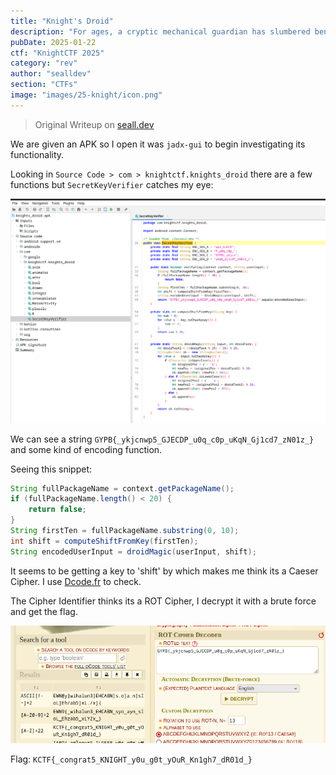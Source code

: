 ```yaml
---
title: "Knight's Droid"
description: "For ages, a cryptic mechanical guardian has slumbered beneath the Knight’s Citadel. Some say it holds powerful secrets once wielded by ancient code-wielding Knights. Many have tried to reactivate the droid and claim its hidden knowledge—yet none have returned victorious. Will you be the one to solve its riddles and awaken this legendary machine?"
pubDate: 2025-01-22
ctf: "KnightCTF 2025"
category: "rev"
author: "sealldev"
section: "CTFs"
image: "images/25-knight/icon.png"
---
```


> Original Writeup on [seall.dev](https://seall.dev/posts/knightctf2025#knight-s-droid)

We are given an APK so I open it was `jadx-gui` to begin investigating its functionality.

Looking in `Source Code > com > knightctf.knights_droid` there are a few functions but `SecretKeyVerifier` catches my eye:

![knightsdroidsecret.png](images/25-knight/knightsdroidsecret.png)

We can see a string `GYPB{_ykjcnwp5_GJECDP_u0q_c0p_uKqN_Gj1cd7_zN01z_}` and some kind of encoding function.

Seeing this snippet:

```java
String fullPackageName = context.getPackageName();
if (fullPackageName.length() < 20) {
    return false;
}
String firstTen = fullPackageName.substring(0, 10);
int shift = computeShiftFromKey(firstTen);
String encodedUserInput = droidMagic(userInput, shift);
```

It seems to be getting a key to 'shift' by which makes me think its a Caeser Cipher. I use [Dcode.fr](https://dcode.fr/) to check.

The Cipher Identifier thinks its a ROT Cipher, I decrypt it with a brute force and get the flag.

![droiddcode.png](images/25-knight/droiddcode.png)

Flag: `KCTF{_congrat5_KNIGHT_y0u_g0t_yOuR_Kn1gh7_dR01d_}`
